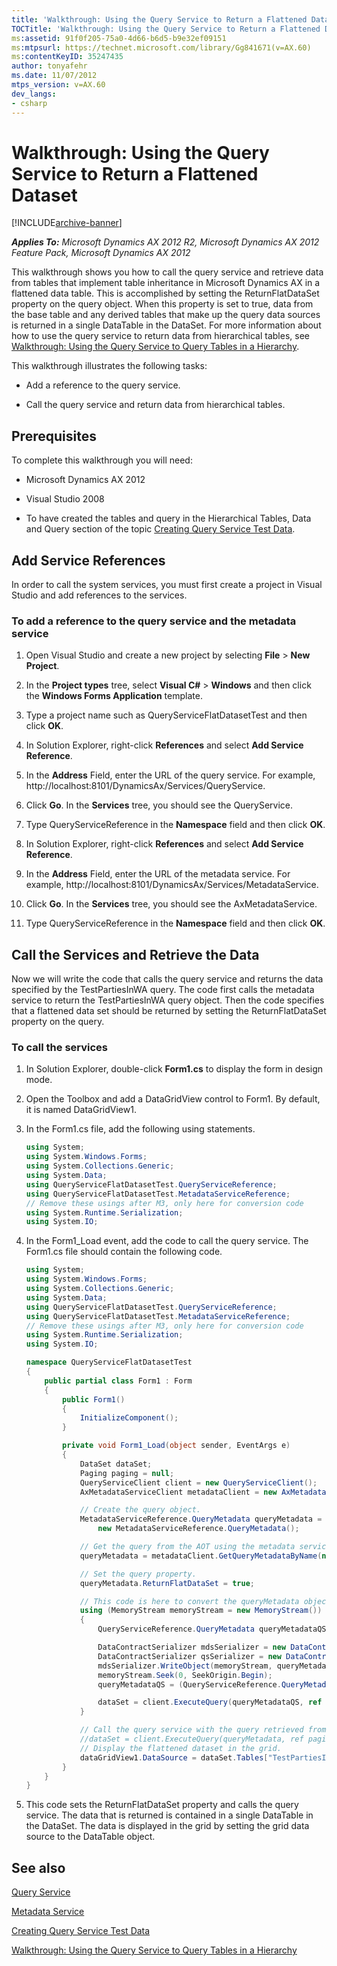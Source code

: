 ```yaml
---
title: 'Walkthrough: Using the Query Service to Return a Flattened Dataset'
TOCTitle: 'Walkthrough: Using the Query Service to Return a Flattened Dataset'
ms:assetid: 91f0f205-75a0-4d66-b6d5-b9e32ef09151
ms:mtpsurl: https://technet.microsoft.com/library/Gg841671(v=AX.60)
ms:contentKeyID: 35247435
author: tonyafehr
ms.date: 11/07/2012
mtps_version: v=AX.60
dev_langs:
- csharp
---
```


# Walkthrough: Using the Query Service to Return a Flattened Dataset 


[!INCLUDE[archive-banner](includes/archive-banner.md)]


_**Applies To:** Microsoft Dynamics AX 2012 R2, Microsoft Dynamics AX 2012 Feature Pack, Microsoft Dynamics AX 2012_

This walkthrough shows you how to call the query service and retrieve data from tables that implement table inheritance in Microsoft Dynamics AX in a flattened data table. This is accomplished by setting the ReturnFlatDataSet property on the query object. When this property is set to true, data from the base table and any derived tables that make up the query data sources is returned in a single DataTable in the DataSet. For more information about how to use the query service to return data from hierarchical tables, see [Walkthrough: Using the Query Service to Query Tables in a Hierarchy](walkthrough-using-the-query-service-to-query-tables-in-a-hierarchy.md).

This walkthrough illustrates the following tasks:

  - Add a reference to the query service.

  - Call the query service and return data from hierarchical tables.

## Prerequisites

To complete this walkthrough you will need:

  - Microsoft Dynamics AX 2012

  - Visual Studio 2008

  - To have created the tables and query in the Hierarchical Tables, Data and Query section of the topic [Creating Query Service Test Data](creating-query-service-test-data.md).

## Add Service References

In order to call the system services, you must first create a project in Visual Studio and add references to the services.

### To add a reference to the query service and the metadata service

1.  Open Visual Studio and create a new project by selecting **File** \> **New Project**.

2.  In the **Project types** tree, select **Visual C\#** \> **Windows** and then click the **Windows Forms Application** template.

3.  Type a project name such as QueryServiceFlatDatasetTest and then click **OK**.

4.  In Solution Explorer, right-click **References** and select **Add Service Reference**.

5.  In the **Address** Field, enter the URL of the query service. For example, http://localhost:8101/DynamicsAx/Services/QueryService.

6.  Click **Go**. In the **Services** tree, you should see the QueryService.

7.  Type QueryServiceReference in the **Namespace** field and then click **OK**.

8.  In Solution Explorer, right-click **References** and select **Add Service Reference**.

9.  In the **Address** Field, enter the URL of the metadata service. For example, http://localhost:8101/DynamicsAx/Services/MetadataService.

10. Click **Go**. In the **Services** tree, you should see the AxMetadataService.

11. Type QueryServiceReference in the **Namespace** field and then click **OK**.

## Call the Services and Retrieve the Data

Now we will write the code that calls the query service and returns the data specified by the TestPartiesInWA query. The code first calls the metadata service to return the TestPartiesInWA query object. Then the code specifies that a flattened data set should be returned by setting the ReturnFlatDataSet property on the query.

### To call the services

1.  In Solution Explorer, double-click **Form1.cs** to display the form in design mode.

2.  Open the Toolbox and add a DataGridView control to Form1. By default, it is named DataGridView1.

3.  In the Form1.cs file, add the following using statements.
    
    ``` csharp
    using System;
    using System.Windows.Forms;
    using System.Collections.Generic;
    using System.Data;
    using QueryServiceFlatDatasetTest.QueryServiceReference;
    using QueryServiceFlatDatasetTest.MetadataServiceReference;
    // Remove these usings after M3, only here for conversion code
    using System.Runtime.Serialization;
    using System.IO;
    ```

4.  In the Form1\_Load event, add the code to call the query service. The Form1.cs file should contain the following code.
    
    ``` csharp
    using System;
    using System.Windows.Forms;
    using System.Collections.Generic;
    using System.Data;
    using QueryServiceFlatDatasetTest.QueryServiceReference;
    using QueryServiceFlatDatasetTest.MetadataServiceReference;
    // Remove these usings after M3, only here for conversion code
    using System.Runtime.Serialization;
    using System.IO;
    
    namespace QueryServiceFlatDatasetTest
    {
        public partial class Form1 : Form
        {
            public Form1()
            {
                InitializeComponent();
            }
    
            private void Form1_Load(object sender, EventArgs e)
            {
                DataSet dataSet;
                Paging paging = null;
                QueryServiceClient client = new QueryServiceClient();
                AxMetadataServiceClient metadataClient = new AxMetadataServiceClient();
    
                // Create the query object.
                MetadataServiceReference.QueryMetadata queryMetadata = 
                    new MetadataServiceReference.QueryMetadata();
    
                // Get the query from the AOT using the metadata service.
                queryMetadata = metadataClient.GetQueryMetadataByName(new[] { "TestPartiesInWA" })[0];
    
                // Set the query property.
                queryMetadata.ReturnFlatDataSet = true;
    
                // This code is here to convert the queryMetadata object due to namespace conflicts w/mdsr and qsr - remove after M3
                using (MemoryStream memoryStream = new MemoryStream())
                {
                    QueryServiceReference.QueryMetadata queryMetadataQS = new QueryServiceReference.QueryMetadata();
    
                    DataContractSerializer mdsSerializer = new DataContractSerializer(typeof(MetadataServiceReference.QueryMetadata));
                    DataContractSerializer qsSerializer = new DataContractSerializer(typeof(QueryServiceReference.QueryMetadata));
                    mdsSerializer.WriteObject(memoryStream, queryMetadata);
                    memoryStream.Seek(0, SeekOrigin.Begin);
                    queryMetadataQS = (QueryServiceReference.QueryMetadata)qsSerializer.ReadObject(memoryStream);
    
                    dataSet = client.ExecuteQuery(queryMetadataQS, ref paging);
                }
    
                // Call the query service with the query retrieved from the metadata service.
                //dataSet = client.ExecuteQuery(queryMetadata, ref paging);
                // Display the flattened dataset in the grid.
                dataGridView1.DataSource = dataSet.Tables["TestPartiesInWA"];
            }
        }
    }
    ```

5.  This code sets the ReturnFlatDataSet property and calls the query service. The data that is returned is contained in a single DataTable in the DataSet. The data is displayed in the grid by setting the grid data source to the DataTable object.

## See also

[Query Service](query-service.md)

[Metadata Service](metadata-service.md)

[Creating Query Service Test Data](creating-query-service-test-data.md)

[Walkthrough: Using the Query Service to Query Tables in a Hierarchy](walkthrough-using-the-query-service-to-query-tables-in-a-hierarchy.md)

